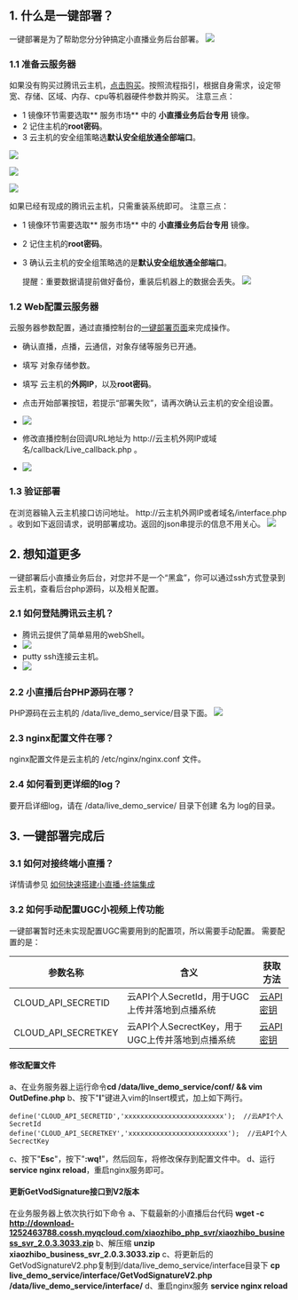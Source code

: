 ## 1. 什么是一键部署？
一键部署是为了帮助您分分钟搞定小直播业务后台部署。
![](//mc.qcloudimg.com/static/img/83d9e9a82474f771e6cc223ce71972f5/image.png)

### 1.1 准备云服务器
如果没有购买过腾讯云主机，[点击购买](https://console.qcloud.com/cvm)。按照流程指引，根据自身需求，设定带宽、存储、区域、内存、cpu等机器硬件参数并购买。
注意三点：
- 1 镜像环节需要选取** 服务市场** 中的 **小直播业务后台专用** 镜像。
- 2 记住主机的**root密码**。
- 3 云主机的安全组策略选**默认安全组放通全部端口**。

![](//mc.qcloudimg.com/static/img/53d7df9e5a8bc5141e55231076cbfd74/image.png)

![](//mc.qcloudimg.com/static/img/1b38eb9a8199e86c147b1f5e56028c31/image.png)

![](//mc.qcloudimg.com/static/img/a1760be6fb4b7bcec0f65e8268f85dcc/image.png)

如果已经有现成的腾讯云主机，只需重装系统即可。
注意三点：
- 1 镜像环节需要选取** 服务市场** 中的 **小直播业务后台专用** 镜像。
- 2 记住主机的**root密码**。
- 3 确认云主机的安全组策略选的是**默认安全组放通全部端口**。


	提醒：重要数据请提前做好备份，重装后机器上的数据会丢失。
![](//mc.qcloudimg.com/static/img/fbdcf5e6938f0e72c9705a28e6f55163/image.png)

### 1.2 Web配置云服务器
云服务器参数配置，通过直播控制台的[一键部署页面](https://console.qcloud.com/live/onestep/onestep)来完成操作。
- 确认直播，点播，云通信，对象存储等服务已开通。
- 填写 对象存储参数。
- 填写 云主机的**外网IP**，以及**root密码**。
- 点击开始部署按钮，若提示“部署失败”，请再次确认云主机的安全组设置。
- ![](//mc.qcloudimg.com/static/img/9b4f3117157d920d50a2685ee271c392/image.png)

- 修改直播控制台回调URL地址为 http://云主机外网IP或域名/callback/Live_callback.php 。
- ![](//mc.qcloudimg.com/static/img/00e333a3ab4b4e7737b11e56c725c6c0/image.png)

### 1.3 验证部署
在浏览器输入云主机接口访问地址。 http://云主机外网IP或者域名/interface.php 。收到如下返回请求，说明部署成功。返回的json串提示的信息不用关心。
![](//mc.qcloudimg.com/static/img/d3e3d8bf476b03ce86989740c760b25f/image.png)

## 2. 想知道更多
一键部署后小直播业务后台，对您并不是一个“黑盒”，你可以通过ssh方式登录到云主机，查看后台php源码，以及相关配置。

### 2.1 如何登陆腾讯云主机？
- 腾讯云提供了简单易用的webShell。
- ![](//mc.qcloudimg.com/static/img/1b3386560b937b23a60f87e93bcecca5/image.png)
- putty ssh连接云主机。
- ![](//mc.qcloudimg.com/static/img/d4e08150c4728a1053019d2ec73b6822/image.png)

### 2.2 小直播后台PHP源码在哪？
PHP源码在云主机的 /data/live_demo_service/目录下面。
![](//mc.qcloudimg.com/static/img/e09de7919e9820744669dc5a9e3c8edd/image.png)
### 2.3 nginx配置文件在哪？
nginx配置文件是云主机的 /etc/nginx/nginx.conf 文件。
### 2.4 如何看到更详细的log？
要开启详细log，请在 /data/live_demo_service/ 目录下创建 名为 log的目录。
## 3. 一键部署完成后
### 3.1 如何对接终端小直播？
详情请参见 [如何快速搭建小直播-终端集成](https://www.qcloud.com/document/product/454/7999#4.-.E7.BB.88.E7.AB.AF.E9.9B.86.E6.88.90)

### 3.2 如何手动配置UGC小视频上传功能
一键部署暂时还未实现配置UGC需要用到的配置项，所以需要手动配置。
需要配置的是：

| 参数名称 | 含义 | 获取方法 |
|---------|---------|---------|
| CLOUD_API_SECRETID | 云API个人SecretId，用于UGC上传并落地到点播系统 | [云API密钥](https://console.qcloud.com/capi) |
| CLOUD_API_SECRETKEY | 云API个人SecrectKey，用于UGC上传并落地到点播系统|  [云API密钥](https://console.qcloud.com/capi) |

#### 修改配置文件
a、在业务服务器上运行命令**cd /data/live_demo_service/conf/ && vim OutDefine.php**
b、按下"**I**"键进入vim的Insert模式，加上如下两行。

    define('CLOUD_API_SECRETID','xxxxxxxxxxxxxxxxxxxxxxxxx');  //云API个人SecretId
    define('CLOUD_API_SECRETKEY','xxxxxxxxxxxxxxxxxxxxxxxxx');  //云API个人SecrectKey


c、按下"**Esc**"，按下"**:wq!**"，然后回车，将修改保存到配置文件中。
d、运行 **service nginx reload**，重启nginx服务即可。
#### 更新GetVodSignature接口到V2版本
在业务服务器上依次执行如下命令
a、下载最新的小直播后台代码
	**wget -c http://download-1252463788.cossh.myqcloud.com/xiaozhibo_php_svr/xiaozhibo_business_svr_2.0.3.3033.zip**
b、解压缩
	**unzip xiaozhibo_business_svr_2.0.3.3033.zip**
c、将更新后的GetVodSignatureV2.php复制到/data/live_demo_service/interface目录下
	**cp live_demo_service/interface/GetVodSignatureV2.php  /data/live_demo_service/interface/**
d、重启nginx服务
	**service nginx reload**
